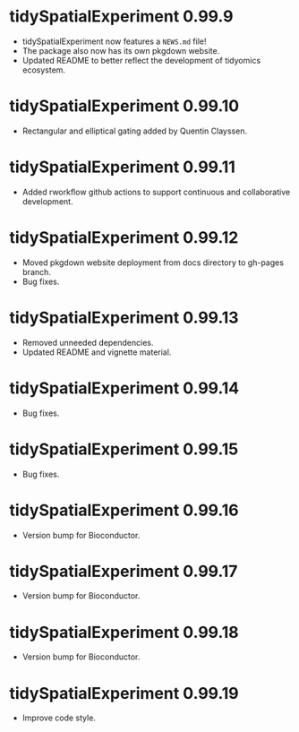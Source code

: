 # tidySpatialExperiment 0.99.9

* tidySpatialExperiment now features a `NEWS.md` file!
* The package also now has its own pkgdown website.
* Updated README to better reflect the development of tidyomics ecosystem. 

# tidySpatialExperiment 0.99.10

* Rectangular and elliptical gating added by Quentin Clayssen.

# tidySpatialExperiment 0.99.11

* Added rworkflow github actions to support continuous and collaborative development. 

# tidySpatialExperiment 0.99.12

* Moved pkgdown website deployment from docs directory to gh-pages branch.
* Bug fixes.

# tidySpatialExperiment 0.99.13

* Removed unneeded dependencies. 
* Updated README and vignette material.

# tidySpatialExperiment 0.99.14

* Bug fixes.

# tidySpatialExperiment 0.99.15

* Bug fixes.

# tidySpatialExperiment 0.99.16

* Version bump for Bioconductor.

# tidySpatialExperiment 0.99.17

* Version bump for Bioconductor.

# tidySpatialExperiment 0.99.18

* Version bump for Bioconductor.

# tidySpatialExperiment 0.99.19

* Improve code style.

